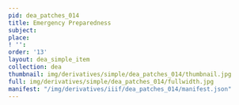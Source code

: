 ```yaml
---
pid: dea_patches_014
title: Emergency Preparedness
subject: 
place: 
! '': 
order: '13'
layout: dea_simple_item
collection: dea
thumbnail: img/derivatives/simple/dea_patches_014/thumbnail.jpg
full: img/derivatives/simple/dea_patches_014/fullwidth.jpg
manifest: "/img/derivatives/iiif/dea_patches_014/manifest.json"
---
```

